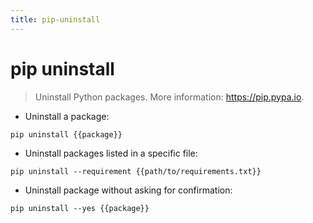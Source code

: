 ```yaml
---
title: pip-uninstall
---
```

# pip uninstall

> Uninstall Python packages.
> More information: <https://pip.pypa.io>.

- Uninstall a package:

`pip uninstall {{package}}`

- Uninstall packages listed in a specific file:

`pip uninstall --requirement {{path/to/requirements.txt}}`

- Uninstall package without asking for confirmation:

`pip uninstall --yes {{package}}`

